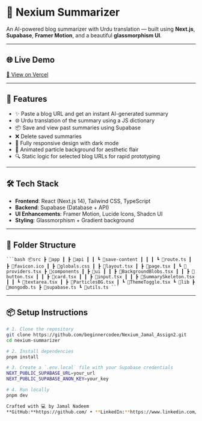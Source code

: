 # 🧠 Nexium Summarizer

An AI-powered blog summarizer with Urdu translation — built using **Next.js**, **Supabase**, **Framer Motion**, and a beautiful **glassmorphism UI**.

---

## 🌐 Live Demo

[🔗 View on Vercel](https://nexium-blog-summariser.vercel.app/)

---

## 🚀 Features

- ✨ Paste a blog URL and get an instant AI-generated summary
- 🌐 Urdu translation of the summary using a JS dictionary
- 📦 Save and view past summaries using Supabase
- ❌ Delete saved summaries
- 📱 Fully responsive design with dark mode
- 🎇 Animated particle background for aesthetic flair
- 🔍 Static logic for selected blog URLs for rapid prototyping

---

## 🛠️ Tech Stack

- **Frontend**: React (Next.js 14), Tailwind CSS, TypeScript
- **Backend**: Supabase (Database + API)
- **UI Enhancements**: Framer Motion, Lucide Icons, Shadcn UI
- **Styling**: Glassmorphism + Gradient background

---

## 📂 Folder Structure

<pre><code>```bash 📦src ┣ 📂app ┃ ┣ 📂api ┃ ┃ ┗ 📂save-content ┃ ┃ ┃ ┗ 📜route.ts ┃ ┣ 📜favicon.ico ┃ ┣ 📜globals.css ┃ ┣ 📜layout.tsx ┃ ┣ 📜page.tsx ┃ ┗ 📜providers.tsx ┣ 📂components ┃ ┣ 📂ui ┃ ┃ ┣ 📜BackgroundBlobs.tsx ┃ ┃ ┣ 📜button.tsx ┃ ┃ ┣ 📜card.tsx ┃ ┃ ┣ 📜input.tsx ┃ ┃ ┣ 📜SummarySkeleton.tsx ┃ ┃ ┗ 📜textarea.tsx ┃ ┣ 📜ParticlesBG.tsx ┃ ┗ 📜ThemeToggle.tsx ┗ 📂lib ┣ 📜mongodb.ts ┣ 📜supabase.ts ┗ 📜utils.ts ```</code></pre>

---

## 📦 Setup Instructions

```bash
# 1. Clone the repository
git clone https://github.com/beginnercodee/Nexium_Jamal_Assign2.git
cd nexium-summarizer

# 2. Install dependencies
pnpm install

# 3. Create a `.env.local` file with your Supabase credentials
NEXT_PUBLIC_SUPABASE_URL=your_url
NEXT_PUBLIC_SUPABASE_ANON_KEY=your_key

# 4. Run locally
pnpm dev

Crafted with 💻 by Jamal Nadeem
**GitHub:**https://github.com/ • **LinkedIn:**https://www.linkedin.com/in/jamal-nadeem-488480252/